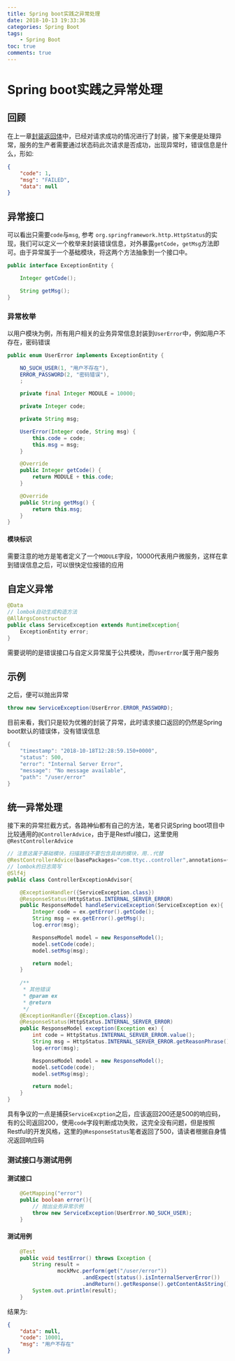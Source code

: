 ```yaml
---
title: Spring boot实践之异常处理
date: 2018-10-13 19:33:36
categories: Spring Boot
tags:
	- Spring Boot
toc: true
comments: true
---
```


# Spring boot实践之异常处理

## 回顾

在上一章[封装返回体]()中，已经对请求成功的情况进行了封装，接下来便是处理异常，服务的生产者需要通过状态码此次请求是否成功，出现异常时，错误信息是什么，形如:

```json
{
    "code": 1,
    "msg": "FAILED",
    "data": null
}
```

## 异常接口

可以看出只需要`code`与`msg`, 参考 `org.springframework.http.HttpStatus`的实现，我们可以定义一个枚举来封装错误信息，对外暴露`getCode`，`getMsg`方法即可。由于异常属于一个基础模块，将这两个方法抽象到一个接口中。

```java
public interface ExceptionEntity {

    Integer getCode();

    String getMsg();
}
```

### 异常枚举

以用户模块为例，所有用户相关的业务异常信息封装到`UserError`中，例如用户不存在，密码错误

```java
public enum UserError implements ExceptionEntity {

    NO_SUCH_USER(1, "用户不存在"),
    ERROR_PASSWORD(2, "密码错误"),
    ;

    private final Integer MODULE = 10000;

    private Integer code;

    private String msg;

    UserError(Integer code, String msg) {
        this.code = code;
        this.msg = msg;
    }

    @Override
    public Integer getCode() {
        return MODULE + this.code;
    }

    @Override
    public String getMsg() {
        return this.msg;
    }
}

```
#### 模块标识

需要注意的地方是笔者定义了一个`MODULE`字段，10000代表用户微服务，这样在拿到错误信息之后，可以很快定位报错的应用

## 自定义异常

```java
@Data
// lombok自动生成构造方法
@AllArgsConstructor
public class ServiceException extends RuntimeException{
    ExceptionEntity error;  
}
```

需要说明的是错误接口与自定义异常属于公共模块，而`UserError`属于用户服务

## 示例

之后，便可以抛出异常

```java
throw new ServiceException(UserError.ERROR_PASSWORD);
```

目前来看，我们只是较为优雅的封装了异常，此时请求接口返回的仍然是Spring boot默认的错误体，没有错误信息

```java
{
    "timestamp": "2018-10-18T12:28:59.150+0000",
    "status": 500,
    "error": "Internal Server Error",
    "message": "No message available",
    "path": "/user/error"
}
```

## 统一异常处理

接下来的异常拦截方式，各路神仙都有自己的方法，笔者只说Spring boot项目中比较通用的`@ControllerAdvice`，由于是Restful接口，这里使用`@RestControllerAdvice`

```java
// 注意这属于基础模块，扫描路径不要包含具体的模块，用..代替
@RestControllerAdvice(basePackages="com.ttyc..controller",annotations={RestController.class})
// lombok的日志简写
@Slf4j
public class ControllerExceptionAdvisor{

    @ExceptionHandler({ServiceException.class})
    @ResponseStatus(HttpStatus.INTERNAL_SERVER_ERROR)
    public ResponseModel handleServiceException(ServiceException ex){
        Integer code = ex.getError().getCode();
        String msg = ex.getError().getMsg();
        log.error(msg);

        ResponseModel model = new ResponseModel();
        model.setCode(code);
        model.setMsg(msg);

        return model;
    }
    
    /**
     * 其他错误
     * @param ex
     * @return
     */
    @ExceptionHandler({Exception.class})
    @ResponseStatus(HttpStatus.INTERNAL_SERVER_ERROR)
    public ResponseModel exception(Exception ex) {
        int code = HttpStatus.INTERNAL_SERVER_ERROR.value();
        String msg = HttpStatus.INTERNAL_SERVER_ERROR.getReasonPhrase();
        log.error(msg);

        ResponseModel model = new ResponseModel();
        model.setCode(code);
        model.setMsg(msg);

        return model;
    }
}
```

具有争议的一点是捕获`ServiceExcption`之后，应该返回200还是500的响应码，有的公司返回200，使用`code`字段判断成功失败，这完全没有问题，但是按照Restful的开发风格，这里的`@ResponseStatus`笔者返回了500，请读者根据自身情况返回响应码

### 测试接口与测试用例 

#### 测试接口

```java
    @GetMapping("error")
    public boolean error(){
        // 抛出业务异常示例
        throw new ServiceException(UserError.NO_SUCH_USER);
    }
```



#### 测试用例

```java
    @Test
    public void testError() throws Exception {
        String result =
                mockMvc.perform(get("/user/error"))
                        .andExpect(status().isInternalServerError())
                        .andReturn().getResponse().getContentAsString();
        System.out.println(result);
    }
```

结果为:

```json
{
	"data": null,
	"code": 10001,
	"msg": "用户不存在"
}
```
